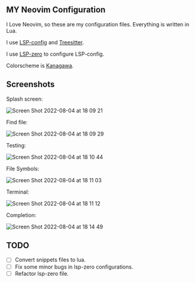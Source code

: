 ## MY Neovim Configuration

I Love Neovim, so these are my configuration files. Everything is written in Lua.

I use [LSP-config](https://github.com/neovim/nvim-lspconfig) and [Treesitter](https://github.com/nvim-treesitter/nvim-treesitter).

I use [LSP-zero](https://github.com/VonHeikemen/lsp-zero.nvim) to configure LSP-config.

Colorscheme is [Kanagawa](https://github.com/rebelot/kanagawa.nvim).

## Screenshots

Splash screen:

![Screen Shot 2022-08-04 at 18 09 21](https://user-images.githubusercontent.com/7952356/182883059-f267fbdb-31b3-421c-a470-2bbd74ec177b.png)

Find file:

![Screen Shot 2022-08-04 at 18 09 29](https://user-images.githubusercontent.com/7952356/182883156-232cc88a-0cf2-4bb1-beaa-1fbdbe112fad.png)

Testing:

![Screen Shot 2022-08-04 at 18 10 44](https://user-images.githubusercontent.com/7952356/182883184-73baee7e-91df-47df-885d-d8b43279a430.png)

File Symbols:

![Screen Shot 2022-08-04 at 18 11 03](https://user-images.githubusercontent.com/7952356/182883223-e25df434-28a0-4dca-87b5-fbbcdb231301.png)

Terminal:

![Screen Shot 2022-08-04 at 18 11 12](https://user-images.githubusercontent.com/7952356/182883253-dec123cc-025a-4354-b772-0368228c1eea.png)

Completion:

![Screen Shot 2022-08-04 at 18 14 49](https://user-images.githubusercontent.com/7952356/182883478-d44ab285-6222-425d-b841-554d112f7686.png)

## TODO

- [ ] Convert snippets files to lua.
- [ ] Fix some minor bugs in lsp-zero configurations.
- [ ] Refactor lsp-zero file.
